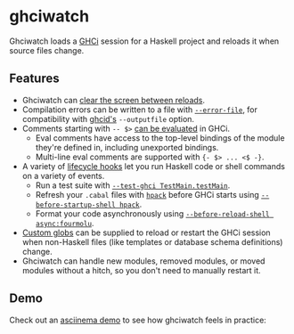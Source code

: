# ghciwatch

Ghciwatch loads a [GHCi][ghci] session for a Haskell project and reloads it
when source files change.

[ghci]: https://downloads.haskell.org/ghc/latest/docs/users_guide/ghci.html

## Features

- Ghciwatch can [clear the screen between reloads](cli.md#--clear).
- Compilation errors can be written to a file with [`--error-file`](cli.md#--error-file), for
  compatibility with [ghcid's][ghcid] `--outputfile` option.
- Comments starting with `-- $>` [can be evaluated](comment-evaluation.md) in
  GHCi.
  - Eval comments have access to the top-level bindings of the module they're
    defined in, including unexported bindings.
  - Multi-line eval comments are supported with `{- $> ... <$ -}`.
- A variety of [lifecycle hooks](lifecycle-hooks.md) let you run Haskell code
  or shell commands on a variety of events.
  - Run a test suite with [`--test-ghci
    TestMain.testMain`](cli.md#--test-ghci).
  - Refresh your `.cabal` files with [`hpack`][hpack] before GHCi starts using
    [`--before-startup-shell hpack`](cli.md#--before-startup-shell).
  - Format your code asynchronously using [`--before-reload-shell
    async:fourmolu`](cli.md#--before-reload-shell).
- [Custom globs](cli.md#--reload-glob) can be supplied to reload or restart the
  GHCi session when non-Haskell files (like templates or database schema
  definitions) change.
- Ghciwatch can handle new modules, removed modules, or moved modules without a
  hitch, so you don't need to manually restart it.

[ghcid]: https://github.com/ndmitchell/ghcid
[hpack]: https://github.com/sol/hpack

## Demo

Check out an [asciinema demo][asciinema] to see how ghciwatch feels in practice:

<script src="https://asciinema.org/a/659712.js" id="asciicast-659712" async="true"></script>

[asciinema]: https://asciinema.org/a/659712
